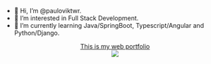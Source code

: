 


- 👋 Hi, I’m @pauloviktwr.
- 👀 I’m interested in Full Stack Development.
- 🌱 I’m currently learning Java/SpringBoot, Typescript/Angular and Python/Django.

<div align="center">
  <a href="https://portfoliopvictor.vercel.app/" target="_blank">This is my web portfolio</a>
</div>

<div align="center">
  <a href="https://portfoliopvictor.vercel.app/" target="_blank">
    <img src="https://github.com/pauloviktwr/pauloviktwr/assets/127359543/bf42646d-73f4-472b-a7ee-d6ca8aecd8fd">
  </a>
</div>

<!---

pauloviktwr/pauloviktwr is a ✨ special ✨ repository because its `README.md` (this file) appears on your GitHub profile.
You can click the Preview link to take a look at your changes.
--->

